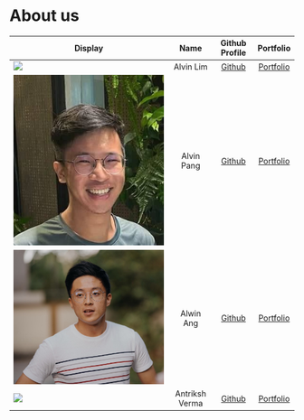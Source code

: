 # About us

Display | Name | Github Profile | Portfolio 
--------|:----:|:--------------:|:---------:
![](https://via.placeholder.com/100.png?text=Photo) | Alvin Lim | [Github](https://github.com/Alvinlj00) | [Portfolio](docs/team/johndoe.md)
![](images/AlvinPangProfilePic.jpg) | Alvin Pang | [Github](https://github.com/crabnuggets) | [Portfolio](docs/team/crabnuggets.md)
![](images/AlwinAngProfilePic.JPG) | Alwin Ang | [Github](https://github.com/alwinangys) | [Portfolio](docs/team/alwinangys.md)
![](https://via.placeholder.com/100.png?text=Photo) | Antriksh Verma | [Github](https://github.com/antrikshv) | [Portfolio](docs/team/johndoe.md)